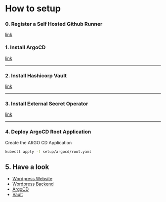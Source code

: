 # How to setup

### 0. Register a Self Hosted Github Runner

[link](github-runner/)

### 1. Install ArgoCD

[link](argocd/)

---
### 2. Install Hashicorp Vault

[link](vault/)

---
### 3. Install External Secret Operator

[link](external-secret/)

---
### 4. Deploy ArgoCD Root Application

Create the ARGO CD Application
```bash
kubectl apply -f setup/argocd/root.yaml
```
## 5. Have a look

* [Wordpress Website](https://devsecops2025-arubacloud.com)
* [Wordpress Backend](https://devsecops2025-arubacloud.com/wp-admin)
* [ArgoCD](https://argocd.devsecops2025-arubacloud.com)
* [Vault](https://vault.devsecops2025-arubacloud.com)